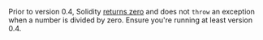 Prior to version 0.4, Solidity [returns zero](https://github.com/ethereum/solidity/issues/670) and
does not `throw` an exception when a number is divided by zero. Ensure you're running at least
version 0.4.